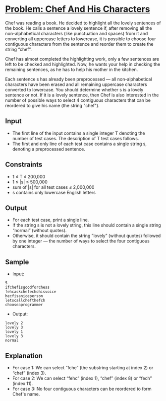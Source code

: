 # [Problem: Chef And His Characters](https://www.codechef.com/problems/CHEFCHR)

Chef was reading a book. He decided to highlight all the lovely sentences of the book. He calls a sentence a lovely sentence if, after removing all the non-alphabetical characters (like punctuation and spaces) from it and converting all uppercase letters to lowercase, it is possible to choose four contiguous characters from the sentence and reorder them to create the string “chef”.

Chef has almost completed the highlighting work, only a few sentences are left to be checked and highlighted. Now, he wants your help in checking the remaining sentences, as he has to help his mother in the kitchen.

Each sentence s has already been preprocessed — all non-alphabetical characters have been erased and all remaining uppercase characters converted to lowercase. You should determine whether s is a lovely sentence or not. If it is a lovely sentence, then Chef is also interested in the number of possible ways to select 4 contiguous characters that can be reordered to give his name (the string "chef").

## Input

- The first line of the input contains a single integer T denoting the number of test cases. The description of T test cases follows.
- The first and only line of each test case contains a single string s, denoting a preprocessed sentence.

## Constraints

- 1 ≤ T ≤ 200,000
- 1 ≤ |s| ≤ 500,000
- sum of |s| for all test cases ≤ 2,000,000
- s contains only lowercase English letters

## Output

- For each test case, print a single line.
- If the string s is not a lovely string, this line should contain a single string “normal” (without quotes).
- Otherwise, it should contain the string ”lovely” (without quotes) followed by one integer — the number of ways to select the four contiguous characters.

## Sample

- Input:
```
5
ifchefisgoodforchess
fehcaskchefechohisvoice
hecfisaniceperson
letscallchefthefch
chooseaprogrammer
```

- Output:
```
lovely 2
lovely 3
lovely 1
lovely 3
normal
```

## Explanation

- For case 1: We can select “fche” (the substring starting at index 2) or “chef” (index 3).
- For case 2: We can select “fehc” (index 1), “chef” (index 8) or “fech” (index 11).
- For case 3: No four contiguous characters can be reordered to form Chef's name.
